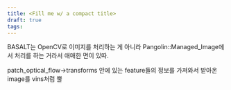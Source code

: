 ```yaml
---
title: <Fill me w/ a compact title>
draft: true
tags:
---
```


BASALT는  OpenCV로 이미지를 처리하는 게 아니라 Pangolin::Managed_Image에서 처리를 하는 거라서 애매한 면이 있따. 

 patch_optical_flow→transforms 안에 있는 feature들의 정보를 가져와서 받아온 image를 vins처럼 뿔
